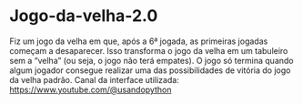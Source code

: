 # Jogo-da-velha-2.0

Fiz um jogo da velha em que, após a 6ª jogada, as primeiras jogadas começam a desaparecer. Isso transforma o jogo da velha em um tabuleiro sem a “velha” (ou seja, o jogo não terá empates). O jogo só termina quando algum jogador consegue realizar uma das possibilidades de vitória do jogo da velha padrão.
Canal da interface utilizada: https://www.youtube.com/@usandopython

